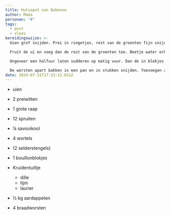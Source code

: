 ```yaml
---
title: Hutsepot van Bobonne
author: Mama
personen: "4"
tags:
  - post
  - vlees
bereidingswijze: >-
  Uien grof snijden. Prei in ringetjes, rest van de groenten fijn snijden. 

  Fruit de ui en voeg dan de rest van de groenten toe. Beetje water erbij + bouillonblokje + kruiden.

  Ongeveer een halfuur laten sudderen op matig vuur. Dan de in blokjes gesneden aardappelen toevoegen en nog eens een half uur laten sudderen. Kruiden met pezo.

  De worsten apart bakken in een pan en in stukken snijden. Toevoegen aan de hutsepot en nog even laten trekken.
date: 2024-07-31T17:23:13.651Z
---
```

*  uien 
* 2 preiwitten 
* 1 grote raap 
* 12 spruiten 
* ¼ savooikool 
* 4 wortels
* (2 selderstengels) 
* 1 bouillonblokjes 
* Kruidentuiltje

  * dille
  * tijm
  * laurier
* ½ kg aardappelen 
* 4 braadworsten